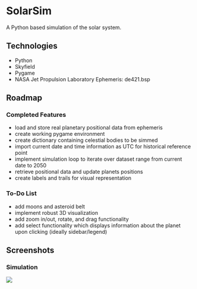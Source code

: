 # SolarSim
A Python based simulation of the solar system.

## Technologies
- Python
- Skyfield
- Pygame
- NASA Jet Propulsion Laboratory Ephemeris: de421.bsp

## Roadmap

### Completed Features
- load and store real planetary positional data from ephemeris
- create working pygame environment
- create dictionary containing celestial bodies to be simmed
- import current date and time information as UTC for historical reference point
- implement simulation loop to iterate over dataset range from current date to 2050
- retrieve positional data and update planets positions
- create labels and trails for visual representation

### To-Do List
- add moons and asteroid belt
- implement robust 3D visualization
- add zoom in/out, rotate, and drag functionality
- add select functionality which displays information about the planet upon clicking (ideally sidebar/legend)

## Screenshots

### Simulation
<img src = "https://media.giphy.com/media/v1.Y2lkPTc5MGI3NjExbjQ5NHFna254YnZkeWU0MDA3aTZkejZscXRldTUwZDd4M2EyZTllNSZlcD12MV9pbnRlcm5hbF9naWZfYnlfaWQmY3Q9Zw/xHAXBsDLEWw33jHfGR/giphy.gif">
